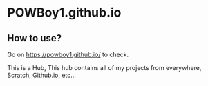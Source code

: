 # POWBoy1.github.io
## How to use?

Go on https://powboy1.github.io/ to check.

This is a Hub, This hub contains all of my projects from everywhere, Scratch, Github.io, etc...
